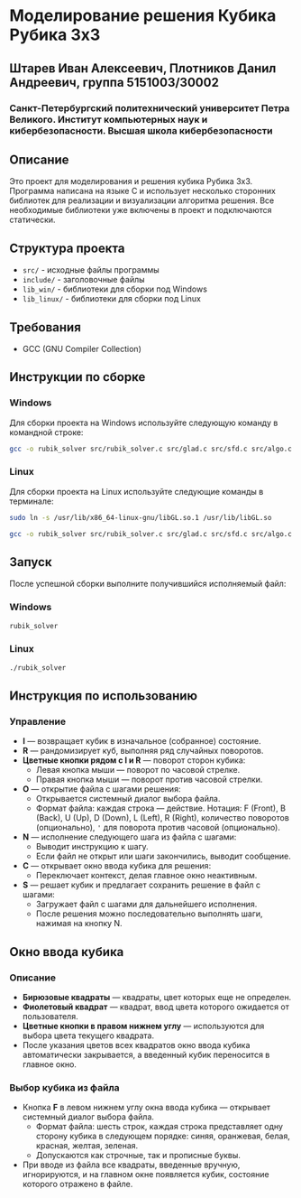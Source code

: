 # Моделирование решения Кубика Рубика 3x3
## Штарев Иван Алексеевич, Плотников Данил Андреевич, группа 5151003/30002
### Санкт-Петербургский политехнический университет Петра Великого. Институт компьютерных наук и кибербезопасности. Высшая школа кибербезопасности

## Описание

Это проект для моделирования и решения кубика Рубика 3x3. Программа написана на языке C и использует несколько сторонних библиотек для реализации и визуализации алгоритма решения. Все необходимые библиотеки уже включены в проект и подключаются статически.

## Структура проекта

- `src/` - исходные файлы программы
- `include/` - заголовочные файлы
- `lib_win/` - библиотеки для сборки под Windows
- `lib_linux/` - библиотеки для сборки под Linux

## Требования

- GCC (GNU Compiler Collection)

## Инструкции по сборке

### Windows

Для сборки проекта на Windows используйте следующую команду в командной строке:

```sh
gcc -o rubik_solver src/rubik_solver.c src/glad.c src/sfd.c src/algo.c src/colors.c src/cube.c src/interface.c src/objects.c src/shaders.c -I./include -L./lib_win -lglfw3 -lgdi32 -lopengl32 -lglu32 -lcomdlg32 -mwindows -w
```

### Linux

Для сборки проекта на Linux используйте следующие команды в терминале:

```sh
sudo ln -s /usr/lib/x86_64-linux-gnu/libGL.so.1 /usr/lib/libGL.so
```
```sh
gcc -o rubik_solver src/rubik_solver.c src/glad.c src/sfd.c src/algo.c src/colors.c src/cube.c src/interface.c src/objects.c src/shaders.c -I./include -L./lib_linux -lGL -lglfw3 -lm -w
```

## Запуск

После успешной сборки выполните получившийся исполняемый файл:

### Windows
```sh
rubik_solver
```
### Linux
```sh
./rubik_solver
```

## Инструкция по использованию

### Управление

- **I** — возвращает кубик в изначальное (собранное) состояние.
- **R** — рандомизирует куб, выполняя ряд случайных поворотов.
- **Цветные кнопки рядом с I и R** — поворот сторон кубика:
  - Левая кнопка мыши — поворот по часовой стрелке.
  - Правая кнопка мыши — поворот против часовой стрелки.
- **O** — открытие файла с шагами решения:
  - Открывается системный диалог выбора файла.
  - Формат файла: каждая строка — действие. Нотация: F (Front), B (Back), U (Up), D (Down), L (Left), R (Right), количество поворотов (опционально), `'` для поворота против часовой (опционально).
- **N** — исполнение следующего шага из файла с шагами:
  - Выводит инструкцию к шагу.
  - Если файл не открыт или шаги закончились, выводит сообщение.
- **C** — открывает окно ввода кубика для решения:
  - Переключает контекст, делая главное окно неактивным.
- **S** — решает кубик и предлагает сохранить решение в файл с шагами:
  - Загружает файл с шагами для дальнейшего исполнения.
  - После решения можно последовательно выполнять шаги, нажимая на кнопку N.

## Окно ввода кубика

### Описание

- **Бирюзовые квадраты** — квадраты, цвет которых еще не определен.
- **Фиолетовый квадрат** — квадрат, ввод цвета которого ожидается от пользователя.
- **Цветные кнопки в правом нижнем углу** — используются для выбора цвета текущего квадрата.
- После указания цветов всех квадратов окно ввода кубика автоматически закрывается, а введенный кубик переносится в главное окно.

### Выбор кубика из файла

- Кнопка **F** в левом нижнем углу окна ввода кубика — открывает системный диалог выбора файла.
  - Формат файла: шесть строк, каждая строка представляет одну сторону кубика в следующем порядке: синяя, оранжевая, белая, красная, желтая, зеленая.
  - Допускаются как строчные, так и прописные буквы.
- При вводе из файла все квадраты, введенные вручную, игнорируются, и на главном окне появляется кубик, состояние которого отражено в файле.
